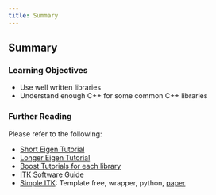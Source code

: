 ```yaml
---
title: Summary
---
```


## Summary

### Learning Objectives

* Use well written libraries
* Understand enough C++ for some common C++ libraries


### Further Reading

Please refer to the following:

* [Short Eigen Tutorial][EigenShort]
* [Longer Eigen Tutorial][EigenLong]
* [Boost Tutorials for each library][BoostHome]
* [ITK Software Guide][ITKSoftwareGuide]
* [Simple ITK][SimpleITK]: Template free, wrapper, python, [paper][SimpleITKPaper]

[EigenShort]: http://eigen.tuxfamily.org/dox/GettingStarted.html
[EigenLong]: http://eigen.tuxfamily.org/dox/group__TutorialMatrixClass.html
[BoostHome]: http://www.boost.org
[ITKSoftwareGuide]: http://www.itk.org/ItkSoftwareGuide.pdf
[SimpleITK]: http://www.simpleitk.org
[SimpleITKPaper]: http://www.ncbi.nlm.nih.gov/pmc/articles/PMC3874546/pdf/fninf-07-00045.pdf